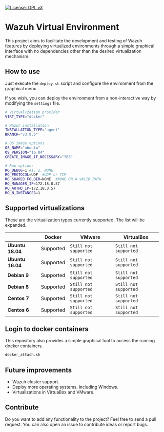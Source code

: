 [![License: GPL v3](https://img.shields.io/badge/License-GPLv3-blue.svg)](https://www.gnu.org/licenses/gpl-3.0)

# Wazuh Virtual Environment

This project aims to facilitate the development and testing of Wazuh features by deploying virtualized environments through a simple graphical interface with no dependencies other than the desired virtualization mechanism.

## How to use

Just execute the `deploy.sh` script and configure the environment from the graphical menu.


If you wish, you can deploy the environment from a non-interactive way by modifying the `settings` file.

``` BASH
# Virtualization provider
VIRT_TYPE="docker"

# Wazuh installation
INSTALLATION_TYPE="agent"
BRANCH="v3.9.5"

# OS image options
OS_NAME="ubuntu"
OS_VERSION="16.04"
CREATE_IMAGE_IF_NECESSARY="YES"

# Run options
RO_DEBUG=1 #1, 2, NONE
RO_PROTOCOL=UDP  #UDP or TCP
RO_SHARED_FOLDER=NONE  #NONE OR A VALID PATH
RO_MANAGER_IP=172.18.0.57
RO_AUTHD_IP=172.18.0.57
RO_N_INSTANCES=1
```

## Supported virtualizations

These are the virtualization types currently supported. The list will be expanded.

|| Docker | VMware | VirtualBox |
|-|-|-|-|
**Ubuntu 18.04** | Supported | `Still not supported` | `Still not supported` |
**Ubuntu 16.04** | Supported | `Still not supported` | `Still not supported` |
**Debian 9** | Supported | `Still not supported` | `Still not supported` |
**Debian 8** | Supported | `Still not supported` | `Still not supported` |
**Centos 7** | Supported | `Still not supported` | `Still not supported` |
**Centos 6** | Supported | `Still not supported` | `Still not supported` |

## Login to docker containers

This repository also provides a simple graphical tool to access the running docker containers.

``` BASH
docker_attach.sh
```

## Future improvements

- Wazuh cluster support.
- Deploy more operating systems, including Windows.
- Virtualizations in VirtuaBox and VMware.

## Contribute

Do you want to add any functionality to the project? Feel free to send a pull request. You can also open an issue to contribute ideas or report bugs.

